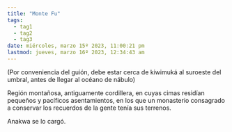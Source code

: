 ```yaml
---
title: "Monte Fu" 
tags:
  - tag1
  - tag2
  - tag3
date: miércoles, marzo 15º 2023, 11:00:21 pm
lastmod: jueves, marzo 16º 2023, 12:34:43 am
---
```


(Por conveniencia del guión, debe estar cerca de kiwimuká al suroeste del umbral, antes de llegar al océano de nábulo)

Región montañosa, antiguamente cordillera, en cuyas cimas residían pequeños y pacíficos asentamientos, en los que un monasterio consagrado a conservar los recuerdos de la gente tenía sus terrenos.

Anakwa se lo cargó.